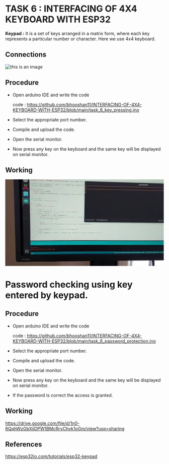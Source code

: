 # TASK 6 : INTERFACING OF 4X4 KEYBOARD WITH ESP32

**Keypad :** It is a set of keys arranged in a matrix form, where each key represents a particular number or character. Here we use 4x4 keyboard.

## Connections 
![this is an image]()

## Procedure 
* Open arduino IDE and write the code

  code : https://github.com/bhooshan11/INTERFACING-OF-4X4-KEYBOARD-WITH-ESP32/blob/main/task_6_key_pressing.ino

*  Select the appropriate port number.
*  Compile and upload the code.
*  Open the serial monitor.
*  Now press any key on the keyboard and the same key will be displayed on serial monitor.

## Working
![](https://github.com/bhooshan11/INTERFACING-OF-4X4-KEYBOARD-WITH-ESP32/blob/main/key%20pressing.jpg)

# Password checking using key entered by keypad.

## Procedure 
* Open arduino IDE and write the code

  code : https://github.com/bhooshan11/INTERFACING-OF-4X4-KEYBOARD-WITH-ESP32/blob/main/task_6_password_protection.ino

*  Select the appropriate port number.
*  Compile and upload the code.
*  Open the serial monitor.
*  Now press any key on the keyboard and the same key will be displayed on serial monitor.
*  If the password is correct the access is granted.

## Working

https://drive.google.com/file/d/1n0-6QqhWzGbXijDPW1BMcRrvChvk1oGm/view?usp=sharing

## References

https://esp32io.com/tutorials/esp32-keypad 
